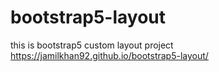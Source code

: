 # bootstrap5-layout
this is bootstrap5 custom layout project
https://jamilkhan92.github.io/bootstrap5-layout/
